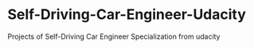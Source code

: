 # Self-Driving-Car-Engineer-Udacity
Projects of Self-Driving Car Engineer Specialization from udacity
